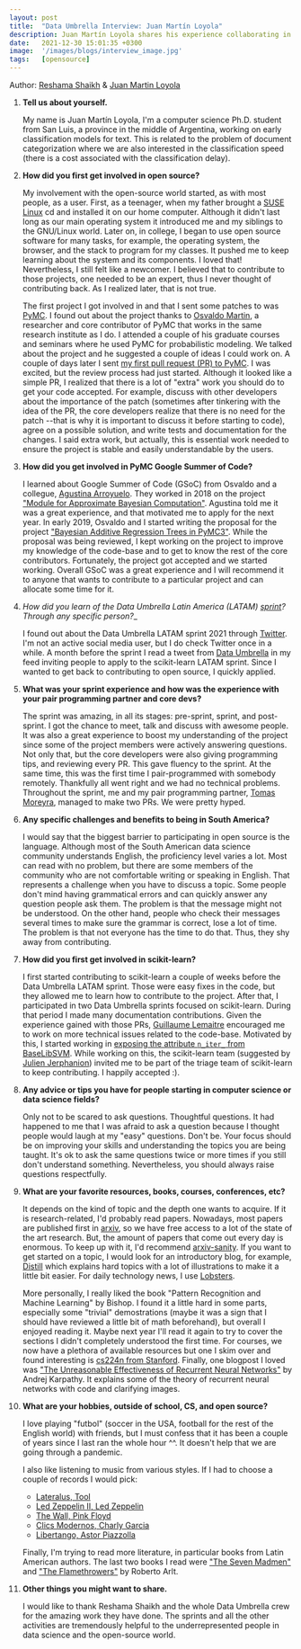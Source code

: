 ```yaml
---
layout: post
title:  "Data Umbrella Interview: Juan Martín Loyola"
description: Juan Martín Loyola shares his experience collaborating in open source.
date:   2021-12-30 15:01:35 +0300
image:  '/images/blogs/interview_image.jpg'
tags:   [opensource]
---
```


Author:  [Reshama Shaikh](https://reshamas.github.io) & [Juan Martin Loyola](https://jmloyola.github.io/)


1. __Tell us about yourself.__

	My name is Juan Martín Loyola, I'm a computer science Ph.D. student from San Luis, a province in the middle of Argentina, working on early classification models for text. This is related to the problem of document categorization where we are also interested in the classification speed (there is a cost associated with the classification delay).

2. __How did you first get involved in open source?__

	My involvement with the open-source world started, as with most people, as a user. First, as a teenager, when my father brought a [SUSE Linux](https://en.wikipedia.org/wiki/SUSE_Linux) cd and installed it on our home computer. Although it didn't last long as our main operating system it introduced me and my siblings to the GNU/Linux world. Later on, in college, I began to use open source software for many tasks, for example, the operating system, the browser, and the stack to program for my classes. It pushed me to keep learning about the system and its components. I loved that! Nevertheless, I still felt like a newcomer. I believed that to contribute to those projects, one needed to be an expert, thus I never thought of contributing back. As I realized later, that is not true.

	The first project I got involved in and that I sent some patches to was [PyMC](https://github.com/pymc-devs/pymc). I found out about the project thanks to [Osvaldo Martin](https://github.com/aloctavodia), a researcher and core contributor of PyMC that works in the same research institute as I do. I attended a couple of his graduate courses and seminars where he used PyMC for probabilistic modeling. We talked about the project and he suggested a couple of ideas I could work on. A couple of days later I sent [my first pull request (PR) to PyMC](https://github.com/pymc-devs/pymc/pull/3389). I was excited, but the review process had just started. Although it looked like a simple PR, I realized that there is a lot of "extra" work you should do to get your code accepted. For example, discuss with other developers about the importance of the patch (sometimes after tinkering with the idea of the PR, the core developers realize that there is no need for the patch --that is why it is important to discuss it before starting to code), agree on a possible solution, and write tests and documentation for the changes. I said extra work, but actually, this is essential work needed to ensure the project is stable and easily understandable by the users.

3. __How did you get involved in PyMC Google Summer of Code?__

	I learned about Google Summer of Code (GSoC) from Osvaldo and a collegue, [Agustina Arroyuelo](https://github.com/agustinaarroyuelo). They worked in 2018 on the project ["Module for Approximate Bayesian Computation"](https://summerofcode.withgoogle.com/archive/2018/projects/5594656209371136). Agustina told me it was a great experience, and that motivated me to apply for the next year. In early 2019, Osvaldo and I started writing the proposal for the project ["Bayesian Additive Regression Trees in PyMC3"](https://summerofcode.withgoogle.com/archive/2019/projects/5713417321578496). While the proposal was being reviewed, I kept working on the project to improve my knowledge of the code-base and to get to know the rest of the core contributors. Fortunately, the project got accepted and we started working. Overall GSoC was a great experience and I will recommend it to anyone that wants to contribute to a particular project and can allocate some time for it.

4. __How did you learn of the Data Umbrella Latin America (LATAM) [sprint](https://latam2021.dataumbrella.org)?_ Through any specific person?__

	I found out about the Data Umbrella LATAM sprint 2021 through [Twitter](https://twitter.com/DataUmbrella/status/1394661734275821573). I'm not an active social media user, but I do check Twitter once in a while. A month before the sprint I read a tweet from [Data Umbrella](https://twitter.com/DataUmbrella) in my feed inviting people to apply to the scikit-learn LATAM sprint. Since I wanted to get back to contributing to open source, I quickly applied.

5. __What was your sprint experience and how was the experience with your pair programming partner and core devs?__

	The sprint was amazing, in all its stages: pre-sprint, sprint, and post-sprint. I got the chance to meet, talk and discuss with awesome people. It was also a great experience to boost my understanding of the project since some of the project members were actively answering questions. Not only that, but the core developers were also giving programming tips, and reviewing every PR. This gave fluency to the sprint. At the same time, this was the first time I pair-programmed with somebody remotely. Thankfully all went right and we had no technical problems. Throughout the sprint, me and my pair programming partner, [Tomas Moreyra](https://github.com/tomasmoreyra), managed to make two PRs. We were pretty hyped.

6. __Any specific challenges and benefits to being in South America?__

	I would say that the biggest barrier to participating in open source is the language. Although most of the South American data science community understands English, the proficiency level varies a lot. Most can read with no problem, but there are some members of the community who are not comfortable writing or speaking in English. That represents a challenge when you have to discuss a topic. Some people don't mind having grammatical errors and can quickly answer any question people ask them. The problem is that the message might not be understood. On the other hand, people who check their messages several times to make sure the grammar is correct, lose a lot of time. The problem is that not everyone has the time to do that. Thus, they shy away from contributing.

7. __How did you first get involved in scikit-learn?__

	I first started contributing to scikit-learn a couple of weeks before the Data Umbrella LATAM sprint. Those were easy fixes in the code, but they allowed me to learn how to contribute to the project. After that, I participated in two Data Umbrella sprints focused on scikit-learn. During that period I made many documentation contributions. Given the experience gained with those PRs, [Guillaume Lemaitre](https://github.com/glemaitre) encouraged me to work on more technical issues related to the code-base. Motivated by this, I started working in [exposing the attribute `n_iter_` from BaseLibSVM](https://github.com/scikit-learn/scikit-learn/pull/21408). While working on this, the scikit-learn team (suggested by [Julien Jerphanion](https://github.com/jjerphan/)) invited me to be part of the triage team of scikit-learn to keep contributing. I happily accepted :).

8. __Any advice or tips you have for people starting in computer science or data science fields?__

	Only not to be scared to ask questions. Thoughtful questions. It had happened to me that I was afraid to ask a question because I thought people would laugh at my "easy" questions. Don't be. Your focus should be on improving your skills and understanding the topics you are being taught. It's ok to ask the same questions twice or more times if you still don't understand something. Nevertheless, you should always raise questions respectfully.

9. __What are your favorite resources, books, courses, conferences, etc?__

	It depends on the kind of topic and the depth one wants to acquire. If it is research-related, I'd probably read papers. Nowadays, most papers are published first in [arxiv](https://arxiv.org/), so we have free access to a lot of the state of the art research. But, the amount of papers that come out every day is enormous. To keep up with it, I'd recommend [arxiv-sanity](https://arxiv-sanity-lite.com/). If you want to get started on a topic, I would look for an introductory blog, for example, [Distill](https://distill.pub/) which explains hard topics with a lot of illustrations to make it a little bit easier. For daily technology news, I use [Lobsters](https://lobste.rs/).

	More personally, I really liked the book "Pattern Recognition and Machine Learning" by Bishop. I found it a little hard in some parts, especially some "trivial" demostrations (maybe it was a sign that I should have reviewed a little bit of math beforehand), but overall I enjoyed reading it. Maybe next year I'll read it again to try to cover the sections I didn't completely understood the first time. For courses, we now have a plethora of available resources but one I skim over and found interesting is [cs224n from Stanford](http://web.stanford.edu/class/cs224n/). Finally, one blogpost I loved was ["The Unreasonable Effectiveness of Recurrent Neural Networks"](http://karpathy.github.io/2015/05/21/rnn-effectiveness/) by Andrej Karpathy. It explains some of the theory of recurrent neural networks with code and clarifying images.

10. __What are your hobbies, outside of school, CS, and open source?__

	I love playing "futbol" (soccer in the USA, football for the rest of the English world) with friends, but I must confess that it has been a couple of years since I last ran the whole hour ^^. It doesn't help that we are going through a pandemic.

	I also like listening to music from various styles. If I had to choose a couple of records I would pick:
	- [Lateralus, Tool](https://en.wikipedia.org/wiki/Lateralus)
	- [Led Zeppelin II, Led Zeppelin](https://en.wikipedia.org/wiki/Led_Zeppelin_II)
	- [The Wall, Pink Floyd](https://en.wikipedia.org/wiki/The_Wall)
	- [Clics Modernos, Charly Garcia](https://en.wikipedia.org/wiki/Clics_modernos)
	- [Libertango, Astor Piazzolla](https://en.wikipedia.org/wiki/Libertango)

	Finally, I'm trying to read more literature, in particular books from Latin American authors. The last two books I read were ["The Seven Madmen"](https://www.goodreads.com/book/show/25403359-the-seven-madmen) and ["The Flamethrowers"](https://www.goodreads.com/book/show/40788939-the-flamethrowers) by Roberto Arlt.

11. __Other things you might want to share.__

	I would like to thank Reshama Shaikh and the whole Data Umbrella crew for the amazing work they have done. The sprints and all the other activities are tremendously helpful to the underrepresented people in data science and the open-source world.
